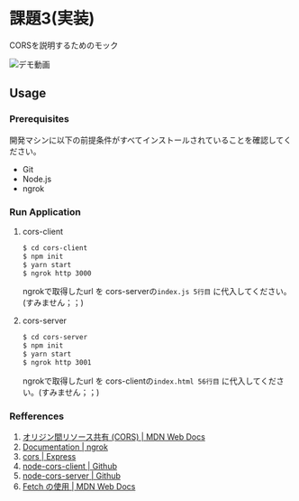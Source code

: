# 課題3(実装)
CORSを説明するためのモック

![デモ動画](./static/cors-demo.gif)

## Usage
### Prerequisites
開発マシンに以下の前提条件がすべてインストールされていることを確認してください。

- Git
- Node.js
- ngrok

### Run Application

1. cors-client

    ```bash
    $ cd cors-client
    $ npm init
    $ yarn start
    $ ngrok http 3000
    ```
    ngrokで取得したurl を cors-serverの`index.js 5行目` に代入してください。(すみません；；)
    
2. cors-server

    ```bash
    $ cd cors-server
    $ npm init
    $ yarn start
    $ ngrok http 3001
    ```
    ngrokで取得したurl を cors-clientの`index.html 56行目` に代入してください。(すみません；；)

### Refferences
1. [オリジン間リソース共有 (CORS) | MDN Web Docs](https://developer.mozilla.org/ja/docs/Web/HTTP/CORS)
2. [Documentation | ngrok](https://ngrok.com/docs)
3. [cors | Express](https://expressjs.com/en/resources/middleware/cors.html)
4. [node-cors-client | Github](https://github.com/troygoode/node-cors-client)
5. [node-cors-server | Github](https://github.com/troygoode/node-cors-server)
6. [Fetch の使用 | MDN Web Docs](https://developer.mozilla.org/ja/docs/Web/API/Fetch_API/Using_Fetch)